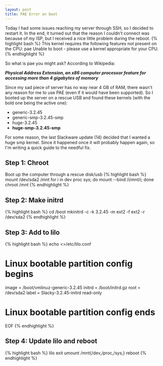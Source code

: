 ```yaml
---
layout: post
title: PAE Error on boot
---
```

Today I had some issues reaching my server through SSH, so I decided to restart it. In the end, it turned out that the reason I couldn't connect was because of my ISP, but I received a nice little problem during the reboot.
{% highlight bash %}
This kernel requires the following features not present on the CPU:
pae
Unable to boot - please use a kernel appropriate for your CPU.
{% endhighlight %}

So what is pae you might ask? According to Wikipedia:

***Physical Address Extension, an x86 computer processor feature for accessing more than 4 gigabytes of memory***

Since my sad piece of server has no way near 4 GB of RAM, there wasn't any reason for me to use PAE (even if it would have been supported).
So I booted up the server on a rescue USB and found these kernels (with the bold one being the active one):
<ul>
  <li>generic-3.2.45</li>
  <li>generic-smp-3.2.45-smp</li>
  <li>huge-3.2.45</li>
  <li><b>huge-smp-3.2.45-smp</b></li>
</ul>
For some reason, the last Slackware update (14) decided that I wanted a huge smp kernel. Since it happened once it will probably happen again, so I'm writing a quick guide to the needful fix.

Step 1: Chroot 
-------------
Boot up the computer through a rescue disk/usb
{% highlight bash %}
mount /dev/sda2 /mnt
for i in dev proc sys; do mount --bind /$i /mnt/$i; done
chroot /mnt
{% endhighlight %}

Step 2: Make initrd
-------------------
{% highlight bash %}
cd /boot
mkinitrd -c -k 3.2.45 -m ext2 -f ext2 -r /dev/sda2
{% endhighlight %}

Step 3: Add to lilo
-------------------
{% highlight bash %}
echo <<EOF >>/etc/lilo.conf 
# Linux bootable partition config begins
image = /boot/vmlinuz-generic-3.2.45
initrd = /boot/initrd.gz
root = /dev/sda2
label = Slacky-3.2.45-initrd
read-only
# Linux bootable partition config ends
EOF
{% endhighlight %}

Step 4: Update lilo and reboot
-----------------------------
{% highlight bash %}
lilo
exit
umount /mnt{/dev,/proc,/sys,}
reboot
{% endhighlight %}
